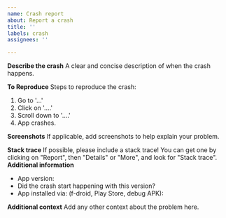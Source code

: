```yaml
---
name: Crash report
about: Report a crash
title: ''
labels: crash
assignees: ''

---
```


**Describe the crash**
A clear and concise description of when the crash happens.

**To Reproduce**
Steps to reproduce the crash:
1. Go to '...'
2. Click on '....'
3. Scroll down to '....'
4. App crashes.

**Screenshots**
If applicable, add screenshots to help explain your problem.

**Stack trace**
If possible, please include a stack trace! You can get one by clicking on "Report", then "Details" or "More", and look for "Stack trace".
**Additional information**
 - App version:
 - Did the crash start happening with this version?
 - App installed via: (f-droid, Play Store, debug APK):

**Additional context**
Add any other context about the problem here.
